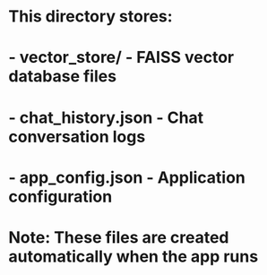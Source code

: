 # This directory stores:
# - vector_store/ - FAISS vector database files
# - chat_history.json - Chat conversation logs
# - app_config.json - Application configuration

# Note: These files are created automatically when the app runs
